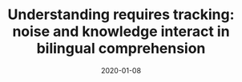 ---
title: "Understanding requires tracking: noise and knowledge interact in bilingual comprehension"
collection: publications
permalink: /publication/2020_understanding-requires-tracking:-noise-and-knowled
date: 2020-01-08
year: 2020
venue: 'Journal of Cognitive Neuroscience'
authors: 'Blanco-Elorrieta E, Ding N, Pylkkänen L, Poeppel D'
number: '171'
citation: 'Blanco-Elorrieta E, Ding N, Pylkkänen L, Poeppel D (2020). Understanding requires tracking: noise and knowledge interact in bilingual comprehension. Journal of Cognitive Neuroscience.'
category: 'article'
---
